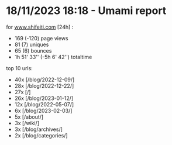 # 18/11/2023 18:18 - Umami report
for www.shifeiti.com [24h] :

 - 169 (-120) page views
 - 81 (7) uniques
 - 65 (6) bounces
 - 1h 51' 33'' (-5h 6' 42'') totaltime


top 10 urls:
 - 40x [/blog/2022-12-09/]
 - 28x [/blog/2022-12-22/]
 - 27x [/]
 - 26x [/blog/2023-01-12/]
 - 12x [/blog/2022-05-07/]
 - 6x [/blog/2023-02-03/]
 - 5x [/about/]
 - 3x [/wiki/]
 - 3x [/blog/archives/]
 - 2x [/blog/categories/]


